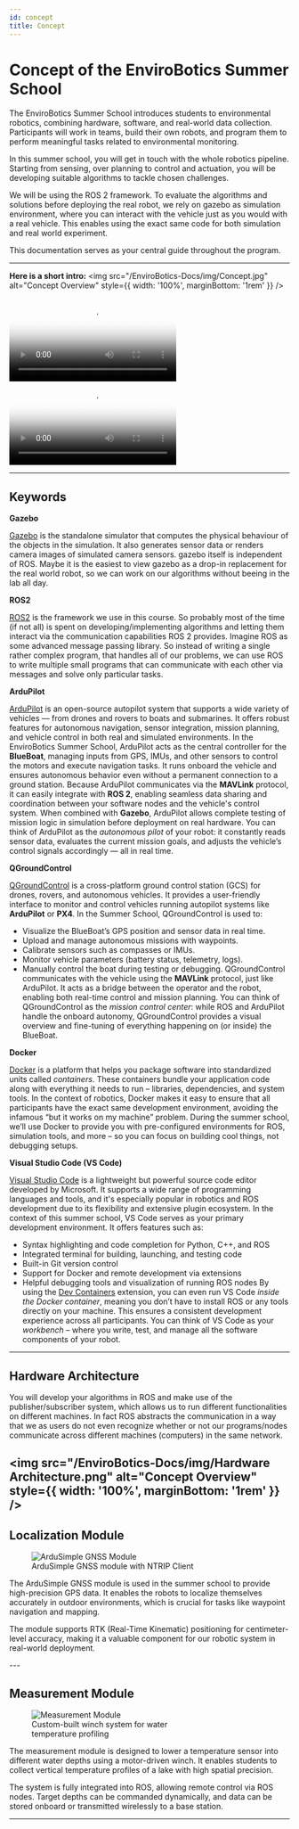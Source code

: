 ```yaml
---
id: concept
title: Concept
---
```


# Concept of the EnviroBotics Summer School

The EnviroBotics Summer School introduces students to environmental robotics, combining hardware, software, and real-world data collection. Participants will work in teams, build their own robots, and program them to perform meaningful tasks related to environmental monitoring.

In this summer school, you will get in touch with the whole robotics pipeline. Starting from sensing, over planning to control and actuation, you will be developing suitable algorithms to tackle chosen challenges.

We will be using the ROS 2 framework. To evaluate the algorithms and solutions before deploying the real robot, we rely on gazebo as simulation environment, where you can interact with the vehicle just as you would with a real vehicle. This enables using the exact same code for both simulation and real world experiment.

This documentation serves as your central guide throughout the program.

---

**Here is a short intro:**
<img src="/EnviroBotics-Docs/img/Concept.jpg" alt="Concept Overview" style={{ width: '100%', marginBottom: '1rem' }} />

<div style={{ display: 'flex', justifyContent: 'space-between', gap: '150px', flexWrap: 'wrap' }}>
  <div style={{ flex: '1 1 40%', aspectRatio: '16 / 9' }}>
    <video controls poster="/EnviroBotics-Docs/img/preview.jpg" style={{ width: '100%', height: '100%', objectFit: 'cover' }}>
      <source src="/EnviroBotics-Docs/video/Sim_vid.mp4" type="video/mp4" />
    </video>
  </div>

  <div style={{ flex: '1 1 40%', aspectRatio: '16 / 9' }}>
    <video controls poster="/EnviroBotics-Docs/img/preview.jpg" style={{ width: '100%', height: '100%', objectFit: 'cover' }}>
      <source src="/EnviroBotics-Docs/video/Video.mp4" type="video/mp4" />
    </video>
  </div>
</div>

---

## Keywords
**Gazebo**

[Gazebo](https://gazebosim.org/docs/fortress/getstarted/) is the standalone simulator that computes the physical behaviour of the objects in the simulation. It also generates sensor data or renders camera images of simulated camera sensors. gazebo itself is independent of ROS. Maybe it is the easiest to view gazebo as a drop-in replacement for the real world robot, so we can work on our algorithms without beeing in the lab all day.

**ROS2**

[ROS2](https://www.ros.org/) is the framework we use in this course. So probably most of the time (if not all) is spent on developing/implementing algorithms and letting them interact via the communication capabilities ROS 2 provides. Imagine ROS as some advanced message passing library. So instead of writing a single rather complex program, that handles all of our problems, we can use ROS to write multiple small programs that can communicate with each other via messages and solve only particular tasks.

**ArduPilot**

[ArduPilot](https://ardupilot.org/) is an open-source autopilot system that supports a wide variety of vehicles — from drones and rovers to boats and submarines. It offers robust features for autonomous navigation, sensor integration, mission planning, and vehicle control in both real and simulated environments.
In the EnviroBotics Summer School, ArduPilot acts as the central controller for the **BlueBoat**, managing inputs from GPS, IMUs, and other sensors to control the motors and execute navigation tasks. It runs onboard the vehicle and ensures autonomous behavior even without a permanent connection to a ground station.
Because ArduPilot communicates via the **MAVLink** protocol, it can easily integrate with **ROS 2**, enabling seamless data sharing and coordination between your software nodes and the vehicle's control system. When combined with **Gazebo**, ArduPilot allows complete testing of mission logic in simulation before deployment on real hardware.
You can think of ArduPilot as the *autonomous pilot* of your robot: it constantly reads sensor data, evaluates the current mission goals, and adjusts the vehicle’s control signals accordingly — all in real time.

**QGroundControl**

[QGroundControl](https://qgroundcontrol.com/) is a cross-platform ground control station (GCS) for drones, rovers, and autonomous vehicles. It provides a user-friendly interface to monitor and control vehicles running autopilot systems like **ArduPilot** or **PX4**.
In the Summer School, QGroundControl is used to:
- Visualize the BlueBoat’s GPS position and sensor data in real time.
- Upload and manage autonomous missions with waypoints.
- Calibrate sensors such as compasses or IMUs.
- Monitor vehicle parameters (battery status, telemetry, logs).
- Manually control the boat during testing or debugging.
QGroundControl communicates with the vehicle using the **MAVLink** protocol, just like ArduPilot. It acts as a bridge between the operator and the robot, enabling both real-time control and mission planning.
You can think of QGroundControl as the *mission control center*: while ROS and ArduPilot handle the onboard autonomy, QGroundControl provides a visual overview and fine-tuning of everything happening on (or inside) the BlueBoat.


**Docker**

[Docker](https://www.docker.com/) is a platform that helps you package software into standardized units called *containers*. These containers bundle your application code along with everything it needs to run – libraries, dependencies, and system tools. In the context of robotics, Docker makes it easy to ensure that all participants have the exact same development environment, avoiding the infamous “but it works on my machine” problem. During the summer school, we’ll use Docker to provide you with pre-configured environments for ROS, simulation tools, and more – so you can focus on building cool things, not debugging setups.

**Visual Studio Code (VS Code)**

[Visual Studio Code](https://code.visualstudio.com/) is a lightweight but powerful source code editor developed by Microsoft. It supports a wide range of programming languages and tools, and it's especially popular in robotics and ROS development due to its flexibility and extensive plugin ecosystem.
In the context of this summer school, VS Code serves as your primary development environment. It offers features such as:
- Syntax highlighting and code completion for Python, C++, and ROS
- Integrated terminal for building, launching, and testing code
- Built-in Git version control
- Support for Docker and remote development via extensions
- Helpful debugging tools and visualization of running ROS nodes
By using the [Dev Containers](https://code.visualstudio.com/docs/devcontainers/containers) extension, you can even run VS Code *inside the Docker container*, meaning you don’t have to install ROS or any tools directly on your machine. This ensures a consistent development experience across all participants.
You can think of VS Code as your *workbench* – where you write, test, and manage all the software components of your robot.

---

## Hardware Architecture
You will develop your algorithms in ROS and make use of the publisher/subscriber system, which allows us to run different functionalities on different machines. In fact ROS abstracts the communication in a way that we as users do not even recognize whether or not our programs/nodes communicate across different machines (computers) in the same network.

<img src="/EnviroBotics-Docs/img/Hardware Architecture.png" alt="Concept Overview" style={{ width: '100%', marginBottom: '1rem' }} />
---

## Localization Module

<div style={{ display: 'flex', alignItems: 'flex-start', gap: '20px', marginBottom: '2rem' }}>
  <figure style={{ margin: 0 }}>
    <img
      src="/EnviroBotics-Docs/img/ArduSimple.jpg"
      alt="ArduSimple GNSS Module"
      style={{ width: '250px', height: 'auto', display: 'block' }}
    />
    <figcaption style={{ fontStyle: 'italic', color: '#555', fontSize: '0.9rem', marginTop: '0.5rem' }}>
      ArduSimple GNSS module with NTRIP Client
    </figcaption>
  </figure>

  <div style={{ flex: 1 }}>
    <p>
      The ArduSimple GNSS module is used in the summer school to provide high-precision GPS data. It enables the robots
      to localize themselves accurately in outdoor environments, which is crucial for tasks like waypoint navigation
      and mapping.
    </p>
    <p>
      The module supports RTK (Real-Time Kinematic) positioning for centimeter-level accuracy, making it a valuable
      component for our robotic system in real-world deployment.
    </p>
  </div>
</div>
---

## Measurement Module

<div style={{ display: 'flex', alignItems: 'flex-start', gap: '20px', marginBottom: '2rem' }}>
  <figure style={{ margin: 0 }}>
    <img
      src="/EnviroBotics-Docs/img/Winch.png"
      alt="Measurement Module"
      style={{ width: '250px', height: 'auto', display: 'block' }}
    />
    <figcaption style={{ fontStyle: 'italic', color: '#555', fontSize: '0.9rem', marginTop: '0.5rem' }}>
      Custom-built winch system for water <br />
      temperature profiling
    </figcaption>
  </figure>

  <div style={{ flex: 1 }}>
    <p>
      The measurement module is designed to lower a temperature sensor into different water depths using a
      motor-driven winch. It enables students to collect vertical temperature profiles of a lake with high spatial
      precision.
    </p>
    <p>
      The system is fully integrated into ROS, allowing remote control via ROS nodes. Target depths can be commanded
      dynamically, and data can be stored onboard or transmitted wirelessly to a base station.
    </p>
  </div>
</div>

---